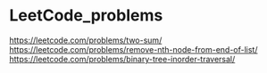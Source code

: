 # LeetCode_problems

https://leetcode.com/problems/two-sum/ <br>
https://leetcode.com/problems/remove-nth-node-from-end-of-list/ <br>
https://leetcode.com/problems/binary-tree-inorder-traversal/ <br>
